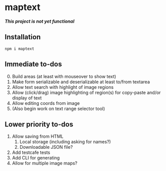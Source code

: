 # maptext

***This project is not yet functional***

## Installation

```
npm i maptext
```

## Immediate to-dos

0.  Build areas (at least with mouseover to show text)
0.  Make form serializable and deserializable at least to/from textarea
1.  Allow text search with highlight of image regions
2.  Allow (click/drag) image highlighting of region(s)
    for copy-paste and/or display of text
3.  Allow editing coords from image
4.  (Also begin work on text range selector tool)

## Lower priority to-dos

1.  Allow saving from HTML
    1.  Local storage (including asking for names?)
    2.  Downloadable JSON file?
2.  Add testcafe tests
3.  Add CLI for generating
4.  Allow for multiple image maps?
